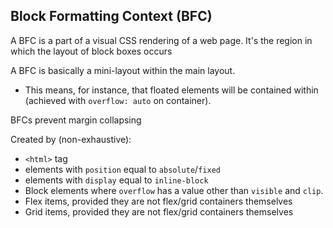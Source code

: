 
## Block Formatting Context (BFC)
A BFC is a part of a visual CSS rendering of a web page. It's the region in which the layout of block boxes occurs

A BFC is basically a mini-layout within the main layout.
- This means, for instance, that floated elements will be contained within (achieved with `overflow: auto` on container).

BFCs prevent margin collapsing

Created by (non-exhaustive):
- `<html>` tag
- elements with `position` equal to `absolute`/`fixed`
- elements with `display` equal to `inline-block`
- Block elements where `overflow` has a value other than `visible` and `clip`.
- Flex items, provided they are not flex/grid containers themselves
- Grid items, provided they are not flex/grid containers themselves
